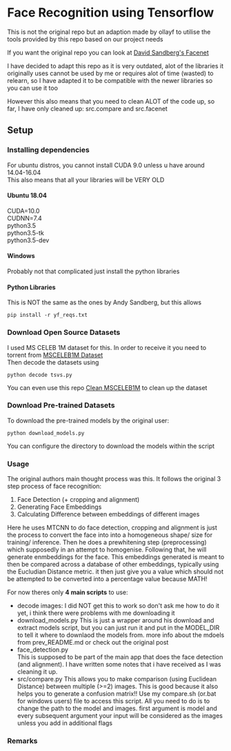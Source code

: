 # Face Recognition using Tensorflow 
This is not the original repo but an adaption made by ollayf to utilise the tools provided by this repo based on our project needs

If you want the original repo you can look at [David Sandberg's Facenet](https://github.com/davidsandberg/facenet)  

I have decided to adapt this repo as it is very outdated, alot of the libraries it originally uses cannot be used by me or requires alot of time (wasted) to relearn, so I have adapted it to be compatible with the newer libraries so you can use it too  

However this also means that you need to clean ALOT of the code up, so far, I have only cleaned up: 
src.compare and src.facenet

## Setup
### Installing dependencies
For ubuntu distros, you cannot install CUDA 9.0 unless u have around 14.04-16.04  
This also means that all your libraries will be VERY OLD

#### Ubuntu 18.04
CUDA=10.0  
CUDNN=7.4  
python3.5  
python3.5-tk  
python3.5-dev  

#### Windows
Probably not that complicated just install the python libraries

#### Python Libraries
This is NOT the same as the ones by Andy Sandberg, but this allows
```
pip install -r yf_reqs.txt
```

### Download Open Source Datasets
I used MS CELEB 1M dataset for this. In order to receive it you need to torrent from [MSCELEB1M Dataset](https://academictorrents.com/details/9e67eb7cc23c9417f39778a8e06cca5e26196a97/tech&hit=1&filelist=1)  
Then decode the datasets using  
```
python decode tsvs.py
```
You can even use this repo [Clean MSCELEB1M](https://github.com/EB-Dodo/C-MS-Celeb) to clean up the dataset

### Download Pre-trained Datasets
To download the pre-trained models by the original user:  
```
python download_models.py
```
You can configure the directory to download the models within the script  

### Usage
The original authors main thought process was this. It follows the original 3 step process of face recognition:
1. Face Detection (+ cropping and alignment)  
2. Generating Face Embeddings  
3. Calculating Difference between embeddings of different images

Here he uses MTCNN to do face detection, cropping and alignment is just the process to convert the face into
into a homogeneous shape/ size for training/ inference. Then he does a prewhitening step (preprocessing) which supposedly in an attempt to homogenise. Following that, he will generate enmbeddings for the face. This embeddings generated is meant to then be compared across a database of other embeddings, typically using the Eucludian Distance metric. it then just give you a value which should not be attempted to be converted into a percentage value because MATH!  

For now theres only **4 main scripts** to use:  
- decode images:
I did NOT get this to work so don't ask me how to do it yet, i think there were problems with me downloading it  
- download_models.py
This is just a wrapper around his download and extract models script, but you can just run it and put in the MODEL_DIR to tell it where to downlaod the models from. more info about the mdoels from prev_README.md or check out the original post  
- face_detection.py  
This is supposed to be part of the main app that does the face detection (and alignment). I have written some notes that i have received as I was cleaning it up.  
- src/compare.py
This allows you to make comparison (using Euclidean Distance) between multiple  (>=2) images. This is good because it also helps you to generate a confusion matrix!! Use my compare.sh (or.bat for windows users) file to access this script. All you need to do is to change the path to the model and images. first argument is model and every subsequent argument your input will be considered as the images unless you add in additional flags  

### Remarks
